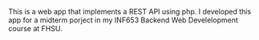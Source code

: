 This is a web app that implements a REST API using php. I developed this app for a midterm porject in my INF653 Backend Web Develelopment course at FHSU.